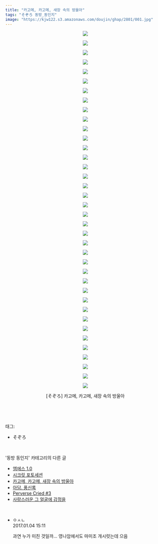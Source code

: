 ```yaml
---
title: "카고메, 카고메, 새장 속의 방울아"
tags: "そぞろ 동방_동인지"
image: "https://kjw122.s3.amazonaws.com/doujin/ghap/2801/001.jpg"
---
```

<div class="article">
<p style="text-align: center; clear: none; float: none;"><img src="{{ site.imgserver5 }}/ghap/2801/001.jpg"/></p>
<p style="text-align: center; clear: none; float: none;"><img src="{{ site.imgserver5 }}/ghap/2801/002.jpg"/></p>
<p style="text-align: center; clear: none; float: none;"><img src="{{ site.imgserver5 }}/ghap/2801/003.jpg"/></p>
<p style="text-align: center; clear: none; float: none;"><img src="{{ site.imgserver5 }}/ghap/2801/004.jpg"/></p>
<p style="text-align: center; clear: none; float: none;"><img src="{{ site.imgserver5 }}/ghap/2801/005.jpg"/></p>
<p style="text-align: center; clear: none; float: none;"><img src="{{ site.imgserver5 }}/ghap/2801/006.jpg"/></p>
<p style="text-align: center; clear: none; float: none;"><img src="{{ site.imgserver5 }}/ghap/2801/007.jpg"/></p>
<p style="text-align: center; clear: none; float: none;"><img src="{{ site.imgserver5 }}/ghap/2801/008.jpg"/></p>
<p style="text-align: center; clear: none; float: none;"><img src="{{ site.imgserver5 }}/ghap/2801/009.jpg"/></p>
<p style="text-align: center; clear: none; float: none;"><img src="{{ site.imgserver5 }}/ghap/2801/010.jpg"/></p>
<p style="text-align: center; clear: none; float: none;"><img src="{{ site.imgserver5 }}/ghap/2801/011.jpg"/></p>
<p style="text-align: center; clear: none; float: none;"><img src="{{ site.imgserver5 }}/ghap/2801/012.jpg"/></p>
<p style="text-align: center; clear: none; float: none;"><img src="{{ site.imgserver5 }}/ghap/2801/013.jpg"/></p>
<p style="text-align: center; clear: none; float: none;"><img src="{{ site.imgserver5 }}/ghap/2801/014.jpg"/></p>
<p style="text-align: center; clear: none; float: none;"><img src="{{ site.imgserver5 }}/ghap/2801/015.jpg"/></p>
<p style="text-align: center; clear: none; float: none;"><img src="{{ site.imgserver5 }}/ghap/2801/016.jpg"/></p>
<p style="text-align: center; clear: none; float: none;"><img src="{{ site.imgserver5 }}/ghap/2801/017.jpg"/></p>
<p style="text-align: center; clear: none; float: none;"><img src="{{ site.imgserver5 }}/ghap/2801/018.jpg"/></p>
<p style="text-align: center; clear: none; float: none;"><img src="{{ site.imgserver5 }}/ghap/2801/019.jpg"/></p>
<p style="text-align: center; clear: none; float: none;"><img src="{{ site.imgserver5 }}/ghap/2801/020.jpg"/></p>
<p style="text-align: center; clear: none; float: none;"><img src="{{ site.imgserver5 }}/ghap/2801/021.jpg"/></p>
<p style="text-align: center; clear: none; float: none;"><img src="{{ site.imgserver5 }}/ghap/2801/022.jpg"/></p>
<p style="text-align: center; clear: none; float: none;"><img src="{{ site.imgserver5 }}/ghap/2801/023.jpg"/></p>
<p style="text-align: center; clear: none; float: none;"><img src="{{ site.imgserver5 }}/ghap/2801/024.jpg"/></p>
<p style="text-align: center; clear: none; float: none;"><img src="{{ site.imgserver5 }}/ghap/2801/025.jpg"/></p>
<p style="text-align: center; clear: none; float: none;"><img src="{{ site.imgserver5 }}/ghap/2801/026.jpg"/></p>
<p style="text-align: center; clear: none; float: none;"><img src="{{ site.imgserver5 }}/ghap/2801/027.jpg"/></p>
<p style="text-align: center; clear: none; float: none;"><img src="{{ site.imgserver5 }}/ghap/2801/028.jpg"/></p>
<p style="text-align: center; clear: none; float: none;"><img src="{{ site.imgserver5 }}/ghap/2801/029.jpg"/></p>
<p style="text-align: center; clear: none; float: none;"><img src="{{ site.imgserver5 }}/ghap/2801/030.jpg"/></p>
<p style="text-align: center; clear: none; float: none;"><img src="{{ site.imgserver5 }}/ghap/2801/031.jpg"/></p>
<p style="text-align: center; clear: none; float: none;"><img src="{{ site.imgserver5 }}/ghap/2801/032.jpg"/></p>
<p style="text-align: center; clear: none; float: none;"><img src="{{ site.imgserver5 }}/ghap/2801/033.jpg"/></p>
<p style="text-align: center; clear: none; float: none;"><img src="{{ site.imgserver5 }}/ghap/2801/034.jpg"/></p>
<p style="text-align: center; clear: none; float: none;"><img src="{{ site.imgserver5 }}/ghap/2801/035.jpg"/></p>
<p style="text-align: center; clear: none; float: none;"><img src="{{ site.imgserver5 }}/ghap/2801/036.jpg"/></p>
<p style="text-align: center; clear: none; float: none;"><img src="{{ site.imgserver5 }}/ghap/2801/037.jpg"/></p>
<p style="text-align: center; clear: none; float: none;"><img src="{{ site.imgserver5 }}/ghap/2801/038.jpg"/></p>
<p style="text-align: center; clear: none; float: none;">[そぞろ] 카고메, 카고메, 새장 속의 방울아</p>
<p><br/></p>
</div><br/>
<div class="tagTrail">
<p>태그: </p>
<ul>
<li>そぞろ</li>
</ul>
</div><br/>
<div class="another">
<p>'동방 동인지' 카테고리의 다른 글</p>
<ul>
<li><a href="/ghap_2803">엠에스 1.0</a></li>
<li><a href="/ghap_2802">시크릿 포토세션</a></li>
<li><a href="/ghap_2801">카고메, 카고메, 새장 속의 방울아</a></li>
<li><a href="/ghap_2800">아담. 풍신록</a></li>
<li><a href="/ghap_2799">Perverse Cried #3</a></li>
<li><a href="/ghap_2798">사랑스러운 그 얼굴에 감정을</a></li>
</ul>
</div><br/>
<div class="cb_module cb_fluid">
<div class="cb_wrt cb_profile">
<div class="comment">
<ul>
<li class="cb_thumb_off" id="comment14882957">
<div class="cb_comment_area">
<div class="cb_info_area">
<div class="cb_section">
<span class="cb_nick_name">ㅇㅅㄴ</span>
</div>
<div class="cb_section">
<span class="cb_date">2017.01.04 15:11 </span>
</div>
</div>
<div class="cb_dsc_comment">
<p class="cb_dsc">
											과연 누가 미친 것일까... 영나암에서도 마미조 개시럿는데 으음
										</p>
</div>
</div></li>
</ul>
</div>
</div><!-- commentList close -->
</div><br/>
